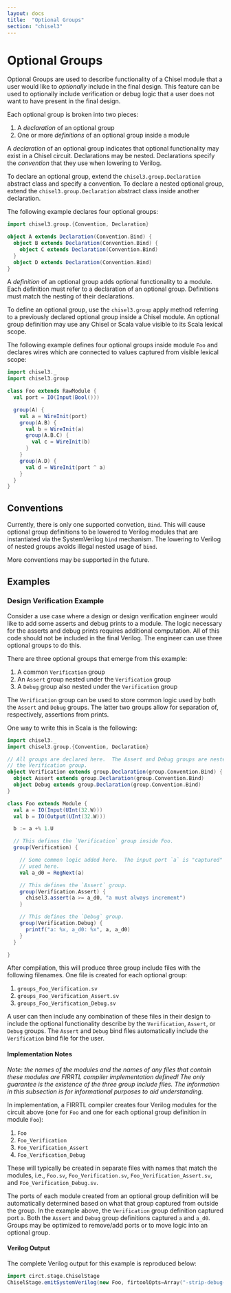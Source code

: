 ```yaml
---
layout: docs
title:  "Optional Groups"
section: "chisel3"
---
```


# Optional Groups

Optional Groups are used to describe functionality of a Chisel module that a
user would like to _optionally_ include in the final design.  This feature can
be used to optionally include verification or debug logic that a user does not
want to have present in the final design.

Each optional group is broken into two pieces:

1. A _declaration_ of an optional group
1. One or more _definitions_ of an optional group inside a module

A _declaration_ of an optional group indicates that optional functionality may
exist in a Chisel circuit.  Declarations may be nested.  Declarations specify
the _convention_ that they use when lowering to Verilog.

To declare an optional group, extend the `chisel3.group.Declaration` abstract
class and specify a convention.  To declare a nested optional group, extend the
`chisel3.group.Declaration` abstract class inside another declaration.

The following example declares four optional groups:

```scala mdoc:silent
import chisel3.group.{Convention, Declaration}

object A extends Declaration(Convention.Bind) {
  object B extends Declaration(Convention.Bind) {
    object C extends Declaration(Convention.Bind)
  }
  object D extends Declaration(Convention.Bind)
}
```

A _definition_ of an optional group adds optional functionality to a module.
Each definition must refer to a declaration of an optional group.  Definitions
must match the nesting of their declarations.

To define an optional group, use the `chisel3.group` apply method referring to a
previously declared optional group inside a Chisel module.  An optional group
definition may use any Chisel or Scala value visible to its Scala lexical scope.

The following example defines four optional groups inside module `Foo` and
declares wires which are connected to values captured from visible lexical
scope:

```scala mdoc:silent
import chisel3._
import chisel3.group

class Foo extends RawModule {
  val port = IO(Input(Bool()))

  group(A) {
    val a = WireInit(port)
    group(A.B) {
      val b = WireInit(a)
      group(A.B.C) {
        val c = WireInit(b)
      }
    }
    group(A.D) {
      val d = WireInit(port ^ a)
    }
  }
}
```

## Conventions

Currently, there is only one supported convetion, `Bind`.  This will cause
optional group definitions to be lowered to Verilog modules that are
instantiated via the SystemVerilog `bind` mechanism.  The lowering to Verilog of
nested groups avoids illegal nested usage of `bind`.

More conventions may be supported in the future.

## Examples

### Design Verification Example

Consider a use case where a design or design verification engineer would like to
add some asserts and debug prints to a module.  The logic necessary for the
asserts and debug prints requires additional computation.  All of this code
should not be included in the final Verilog.  The engineer can use three
optional groups to do this.

There are three optional groups that emerge from this example:

1. A common `Verification` group
1. An `Assert` group nested under the `Verification` group
1. A `Debug` group also nested under the `Verification` group

The `Verification` group can be used to store common logic used by both the
`Assert` and `Debug` groups.  The latter two groups allow for separation of,
respectively, assertions from prints.

One way to write this in Scala is the following:

```scala mdoc:reset:silent
import chisel3._
import chisel3.group.{Convention, Declaration}

// All groups are declared here.  The Assert and Debug groups are nested under
// the Verification group.
object Verification extends group.Declaration(group.Convention.Bind) {
  object Assert extends group.Declaration(group.Convention.Bind)
  object Debug extends group.Declaration(group.Convention.Bind)
}

class Foo extends Module {
  val a = IO(Input(UInt(32.W)))
  val b = IO(Output(UInt(32.W)))

  b := a +% 1.U

  // This defines the `Verification` group inside Foo.
  group(Verification) {

    // Some common logic added here.  The input port `a` is "captured" and
    // used here.
    val a_d0 = RegNext(a)

    // This defines the `Assert` group.
    group(Verification.Assert) {
      chisel3.assert(a >= a_d0, "a must always increment")
    }

    // This defines the `Debug` group.
    group(Verification.Debug) {
      printf("a: %x, a_d0: %x", a, a_d0)
    }
  }

}

```

After compilation, this will produce three group include files with the
following filenames.  One file is created for each optional group:

1. `groups_Foo_Verification.sv`
1. `groups_Foo_Verification_Assert.sv`
1. `groups_Foo_Verification_Debug.sv`

A user can then include any combination of these files in their design to
include the optional functionality describe by the `Verification`, `Assert`, or
`Debug` groups.  The `Assert` and `Debug` bind files automatically include the
`Verification` bind file for the user.

#### Implementation Notes

_Note: the names of the modules and the names of any files that contain these
modules are FIRRTL compiler implementation defined!  The only guarantee is the
existence of the three group include files.  The information in this subsection
is for informational purposes to aid understanding._

In implementation, a FIRRTL compiler creates four Verilog modules for the
circuit above (one for `Foo` and one for each optional group definition in
module `Foo`):

1. `Foo`
1. `Foo_Verification`
1. `Foo_Verification_Assert`
1. `Foo_Verification_Debug`

These will typically be created in separate files with names that match the
modules, i.e., `Foo.sv`, `Foo_Verification.sv`, `Foo_Verification_Assert.sv`,
and `Foo_Verification_Debug.sv`.

The ports of each module created from an optional group definition will be
automatically determined based on what that group captured from outside the
group.  In the example above, the `Verification` group definition captured port
`a`.  Both the `Assert` and `Debug` group definitions captured `a` and `a_d0`.
Groups may be optimized to remove/add ports or to move logic into an optional
group.

#### Verilog Output

The complete Verilog output for this example is reproduced below:

```scala mdoc:verilog
import circt.stage.ChiselStage
ChiselStage.emitSystemVerilog(new Foo, firtoolOpts=Array("-strip-debug-info", "-disable-all-randomization"))
```
